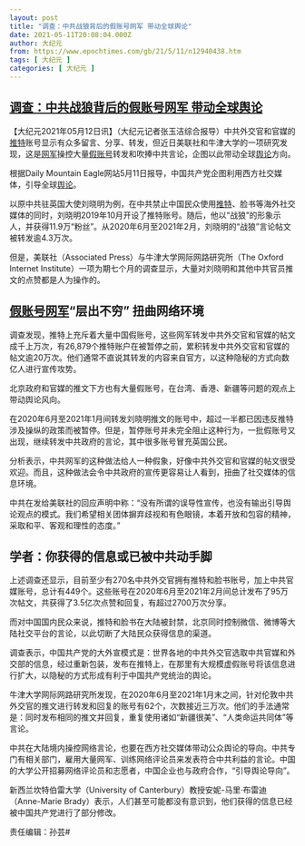 ```yaml
---
layout: post
title: "调查：中共战狼背后的假账号网军 带动全球舆论"
date: 2021-05-11T20:08:04.000Z
author: 大纪元
from: https://www.epochtimes.com/gb/21/5/11/n12940438.htm
tags: [ 大纪元 ]
categories: [ 大纪元 ]
---
```

<!--1620763684000-->
[调查：中共战狼背后的假账号网军 带动全球舆论](https://www.epochtimes.com/gb/21/5/11/n12940438.htm)
------

<div>
<p>【大纪元2021年05月12日讯】（大纪元记者张玉洁综合报导）中共外交官和官媒的<a href="https://www.epochtimes.com/gb/tag/%E6%8E%A8%E7%89%B9.html">推特</a>账号显示有众多留言、分享、转发，但近日美联社和牛津大学的一项研究发现，这是<a href="https://www.epochtimes.com/gb/tag/%E7%BD%91%E5%86%9B.html">网军</a>操控大量<a href="https://www.epochtimes.com/gb/tag/%E5%81%87%E8%B4%A6%E5%8F%B7.html">假账号</a>转发和吹捧中共言论，企图以此带动全球<a href="https://www.epochtimes.com/gb/tag/%E8%88%86%E8%AE%BA.html">舆论</a>方向。</p><p>根据Daily Mountain Eagle网站5月11日报导，中国共产党企图利用西方社交媒体，引导全球<a href="https://www.epochtimes.com/gb/tag/%E8%88%86%E8%AE%BA.html">舆论</a>。</p><p>以原中共驻英国大使刘晓明为例，在中共禁止中国民众使用<a href="https://www.epochtimes.com/gb/tag/%E6%8E%A8%E7%89%B9.html">推特</a>、脸书等海外社交媒体的同时，刘晓明2019年10月开设了推特账号。随后，他以“战狼”的形象示人，并获得11.9万“粉丝”。从2020年6月至2021年2月，刘晓明的“战狼”言论帖文被转发逾4.3万次。</p><p>但是，美联社（Associated Press）与牛津大学网际网路研究所（The Oxford Internet Institute）一项为期七个月的调查显示，大量对刘晓明和其他中共官员推文的点赞都是人为操作的。</p><h2><a href="https://www.epochtimes.com/gb/tag/%E5%81%87%E8%B4%A6%E5%8F%B7.html">假账号</a><a href="https://www.epochtimes.com/gb/tag/%E7%BD%91%E5%86%9B.html">网军</a>“层出不穷” 扭曲网络环境</h2><p>调查发现，推特上充斥着大量中国假账号，这些网军转发中共外交官和官媒的帖文成千上万次，有26,879个推特账户在被暂停之前，累积转发中共外交官和官媒的帖文逾20万次。他们通常不直说其转发的内容来自官方，以这种隐秘的方式向数亿人进行宣传攻势。</p><p>北京政府和官媒的推文下方也有大量假账号，在台湾、香港、新疆等问题的观点上带动舆论风向。</p><p>在2020年6月至2021年1月间转发刘晓明推文的账号中，超过一半都已因违反推特涉及操纵的政策而被暂停。但是，暂停账号并未完全阻止这种行为，一批假账号又出现，继续转发中共政府的言论，其中很多账号冒充英国公民。</p><p>分析表示，中共网军的这种做法给人一种假象，好像中共外交官和官媒的帖文很受欢迎。而且，这种做法会令中共政府的宣传更容易让人看到，扭曲了社交媒体的信息环境。</p><p>中共在发给美联社的回应声明中称：“没有所谓的误导性宣传，也没有输出引导舆论观点的模式。我们希望相关团体摒弃歧视和有色眼镜，本着开放和包容的精神，采取和平、客观和理性的态度。”</p><h2>学者：你获得的信息或已被中共动手脚</h2><p>上述调查还显示，目前至少有270名中共外交官拥有推特和脸书账号，加上中共官媒账号，总计有449个。这些账号在2020年6月至2021年2月间总计发布了95万次帖文，共获得了3.5亿次点赞和回复，有超过2700万次分享。</p><p>而对中国国内民众来说，推特和脸书在大陆被封禁，北京同时控制微信、微博等大陆社交平台的言论，以此切断了大陆民众获得信息的渠道。</p><p>调查表示，中国共产党的大外宣模式是：世界各地的中共外交官选取中共官媒和外交部的信息，经过重新包装，发布在推特上，在那里有大规模虚假账号将该信息进行扩大，以隐秘的方式形成有利于中国共产党统治的舆论。</p><p>牛津大学网际网路研究所发现，在2020年6月至2021年1月末之间，针对伦敦中共外交官的推文进行转发和回复的账号有62个，次数接近三万次。他们的手法通常是：同时发布相同的推文并回复，重复使用诸如“新疆很美”、“人类命运共同体”等言论。</p><p>中共在大陆境内操控网络言论，也要在西方社交媒体带动公众舆论的导向。中共专门有相关部门，雇用大量网军、训练网络评论员来发表符合中共利益的言论。中国的大学公开招募网络评论员和志愿者，中国企业也与政府合作，“引导舆论导向”。</p><p>新西兰坎特伯雷大学（University of Canterbury）教授安妮-马里·布雷迪（Anne-Marie Brady）表示，人们甚至可能都没有意识到，他们获得的信息已经被中国共产党进行了部分修改。</p><p>责任编辑：孙芸#</p>
</div>
